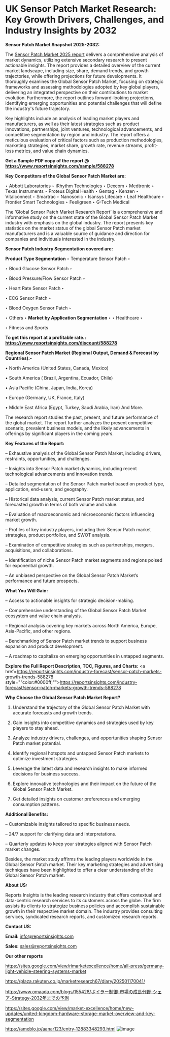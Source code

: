 # UK Sensor Patch Market Research: Key Growth Drivers, Challenges, and Industry Insights by 2032

<strong>Sensor Patch Market Snapshot 2025-2032:</strong>

The <a href=https://www.reportsinsights.com/sample/588278>Sensor Patch Market 2025 report</a> delivers a comprehensive analysis of market dynamics, utilizing extensive secondary research to present actionable insights. The report provides a detailed overview of the current market landscape, including size, share, demand trends, and growth trajectories, while offering projections for future developments. It thoroughly examines the Global Sensor Patch Market, focusing on strategic frameworks and assessing methodologies adopted by key global players, delivering an integrated perspective on their contributions to market evolution. Furthermore, the report outlines forward-looking projections, identifying emerging opportunities and potential challenges that will define the industry's future trajectory.

Key highlights include an analysis of leading market players and manufacturers, as well as their latest strategies such as product innovations, partnerships, joint ventures, technological advancements, and competitive segmentation by region and industry. The report offers a meticulous evaluation of critical factors such as production methodologies, marketing strategies, market share, growth rate, revenue streams, profit-loss metrics, and value chain dynamics.

<strong>Get a Sample PDF copy of the report @ <a href=https://www.reportsinsights.com/sample/588278 style=color:#0000ff;>https://www.reportsinsights.com/sample/588278</a></strong>

<strong>Key Competitors of the Global Sensor Patch Market are:</strong>

‣ Abbott Laboratories
‣ iRhythm Technologies
‣ Dexcom
‣ Medtronic
‣ Texas Instruments
‣ Proteus Digital Health
‣ Gentag
‣ Kenzen
‣ Vitalconnect
‣ Smartrac
‣ Nanosonic
‣ Isansys Lifecare
‣ Leaf Healthcare
‣ Frontier Smart Technologies
‣ Feeligreen
‣ G-Tech Medical

The ‘Global Sensor Patch Market Research Report’ is a comprehensive and informative study on the current state of the Global Sensor Patch Market industry with emphasis on the global industry. The report presents key statistics on the market status of the global Sensor Patch market manufacturers and is a valuable source of guidance and direction for companies and individuals interested in the industry.

<strong>Sensor Patch Industry Segmentation covered are:</strong>

<strong>Product Type Segmentation</strong>
‣
Temperature Sensor Patch
‣ 

‣ Blood Glucose Sensor Patch
‣ 

‣ Blood Pressure/Flow Sensor Patch
‣ 

‣ Heart Rate Sensor Patch
‣ 

‣ ECG Sensor Patch
‣ 

‣ Blood Oxygen Sensor Patch
‣ 

‣ Others
‣ 
<strong>Market by Application Segmentation</strong>
‣
‣  Healthcare
‣ 

‣ Fitness and Sports

<strong>To get this report at a profitable rate.: <a href=https://www.reportsinsights.com/discount/588278 style=color:#0000ff;>https://www.reportsinsights.com/discount/588278</a></strong>

<strong>Regional Sensor Patch Market (Regional Output, Demand &amp; Forecast by Countries):-</strong>

• North America (United States, Canada, Mexico)

• South America ( Brazil, Argentina, Ecuador, Chile)

• Asia Pacific (China, Japan, India, Korea)

• Europe (Germany, UK, France, Italy)

• Middle East Africa (Egypt, Turkey, Saudi Arabia, Iran) And More.

The research report studies the past, present, and future performance of the global market. The report further analyzes the present competitive scenario, prevalent business models, and the likely advancements in offerings by significant players in the coming years.

<strong>Key Features of the Report:</strong>

– Exhaustive analysis of the Global Sensor Patch Market, including drivers, restraints, opportunities, and challenges.

– Insights into Sensor Patch market dynamics, including recent technological advancements and innovation trends.

– Detailed segmentation of the Sensor Patch market based on product type, application, end-users, and geography.

– Historical data analysis, current Sensor Patch market status, and forecasted growth in terms of both volume and value.

– Evaluation of macroeconomic and microeconomic factors influencing market growth.

– Profiles of key industry players, including their Sensor Patch market strategies, product portfolios, and SWOT analysis.

– Examination of competitive strategies such as partnerships, mergers, acquisitions, and collaborations.

– Identification of niche Sensor Patch market segments and regions poised for exponential growth.

– An unbiased perspective on the Global Sensor Patch Market’s performance and future prospects.

<strong>What You Will Gain:</strong>

– Access to actionable insights for strategic decision-making.

– Comprehensive understanding of the Global Sensor Patch Market ecosystem and value chain analysis.

– Regional analysis covering key markets across North America, Europe, Asia-Pacific, and other regions.

– Benchmarking of Sensor Patch market trends to support business expansion and product development.

– A roadmap to capitalize on emerging opportunities in untapped segments.

<strong>Explore the Full Report Description, TOC, Figures, and Charts:</strong>
<a href=https://reportsinsights.com/industry-forecast/sensor-patch-markets-growth-trends-588278 style=""color:#0000ff;"">https://reportsinsights.com/industry-forecast/sensor-patch-markets-growth-trends-588278</a>

<strong>Why Choose the Global Sensor Patch Market Report?</strong>

1. Understand the trajectory of the Global Sensor Patch Market with accurate forecasts and growth trends.

2. Gain insights into competitive dynamics and strategies used by key players to stay ahead.

3. Analyze industry drivers, challenges, and opportunities shaping Sensor Patch market potential.

4. Identify regional hotspots and untapped Sensor Patch markets to optimize investment strategies.

5. Leverage the latest data and research insights to make informed decisions for business success.

6. Explore innovative technologies and their impact on the future of the Global Sensor Patch Market.

7. Get detailed insights on customer preferences and emerging consumption patterns.

<strong>Additional Benefits:</strong>

– Customizable insights tailored to specific business needs.

– 24/7 support for clarifying data and interpretations.

– Quarterly updates to keep your strategies aligned with Sensor Patch market changes.

Besides, the market study affirms the leading players worldwide in the Global Sensor Patch market. Their key marketing strategies and advertising techniques have been highlighted to offer a clear understanding of the Global Sensor Patch market.

<strong><strong>About US</strong>:</strong>

Reports Insights is the leading research industry that offers contextual and data-centric research services to its customers across the globe. The firm assists its clients to strategize business policies and accomplish sustainable growth in their respective market domain. The industry provides consulting services, syndicated research reports, and customized research reports.

<strong>Contact US:</strong>

<p class=><b>Email:</b> <a href=mailto:info@reportsinsights.com>info@reportsinsights.com</a></p>
<p class=><b>Sales:</b> <a href=mailto:sales@reportsinsights.com>sales@reportsinsights.com</a></p>

<strong>Our other reports</strong>

<a href=https://sites.google.com/view/rimarketexcellence/home/all-press/germany-light-vehicle-steering-systems-market>https://sites.google.com/view/rimarketexcellence/home/all-press/germany-light-vehicle-steering-systems-market</a>

<a href=https://plaza.rakuten.co.jp/marketresearch67/diary/202501170041/>https://plaza.rakuten.co.jp/marketresearch67/diary/202501170041/</a>

<a href=https://www.omaada.com/blogs/155428/ボイラー制御-市場の成長分野-シェア-Strategy-2032年までの予測>https://www.omaada.com/blogs/155428/ボイラー制御-市場の成長分野-シェア-Strategy-2032年までの予測</a>

<a href=https://sites.google.com/view/market-excellence/home/new-updates/united-kingdom-hardware-storage-market-overview-and-key-segmentation>https://sites.google.com/view/market-excellence/home/new-updates/united-kingdom-hardware-storage-market-overview-and-key-segmentation</a>

<a href=https://ameblo.jp/aanar123/entry-12883348293.html>https://ameblo.jp/aanar123/entry-12883348293.html</a>
![image](https://github.com/user-attachments/assets/6403c781-454a-4fb4-b86b-98b13638d655)
